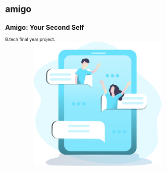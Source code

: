 # amigo
## Amigo: Your Second Self

B.tech final year project.
<img src="assets/home.png" alt="app mockup"  height="400px" style="float:right;"/>